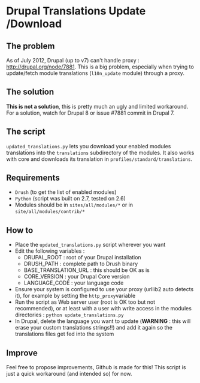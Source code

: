 # Drupal Translations Update /Download

## The problem
As of July 2012, Drupal (up to v7) can't handle proxy : <http://drupal.org/node/7881>. This is a big problem, especially when trying to update/fetch module translations (`l10n_update` module) through a proxy.

## The solution
**This is not a solution**, this is pretty much an ugly and limited workaround. For a solution, watch for Drupal 8 or issue #7881 commit in Drupal 7.

## The script
`updated_translations.py` lets you download your enabled modules translations into the `translations` subdirectory of the modules. It also works with core and downloads its translation in `profiles/standard/translations`.

## Requirements
* `Drush` (to get the list of enabled modules)
* `Python` (script was built on 2.7, tested on 2.6)
* Modules should be in `sites/all/modules/*` or in `site/all/modules/contrib/*`


## How to
* Place the `updated_translations.py` script wherever you want
* Edit the following variables :
	* DRUPAL_ROOT : root of your Drupal installation
	* DRUSH_PATH : complete path to Drush binary
	* BASE_TRANSLATION_URL : this should be OK as is
	* CORE_VERSION : your Drupal Core version
	* LANGUAGE_CODE : your language code
* Ensure your system is configured to use your proxy (urllib2 auto detects it), for example by setting the `http_proxy`variable
* Run the script as Web server user (root is OK too but not recommended), or at least with a user with write access in the modules directories : `python update_translations.py`
* In Drupal, delete the language you want to update (**WARNING** : this will erase your custom translations strings!!) and add it again so the translations files get fed into the system


## Improve
Feel free to propose improvements, Github is made for this! This script is just a quick workaround (and intended so) for now.
